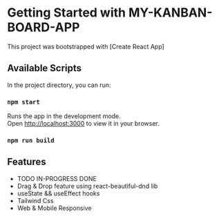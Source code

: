 # Getting Started with MY-KANBAN-BOARD-APP

This project was bootstrapped with [Create React App]

## Available Scripts

In the project directory, you can run:

### `npm start`

Runs the app in the development mode.\
Open [http://localhost:3000](http://localhost:3000) to view it in your browser.


### `npm run build`

## Features
 - TODO IN-PROGRESS DONE
 - Drag & Drop feature using react-beautiful-dnd lib
 - useState && useEffect hooks
 - Tailwind Css
 - Web & Mobile Responsive
 
